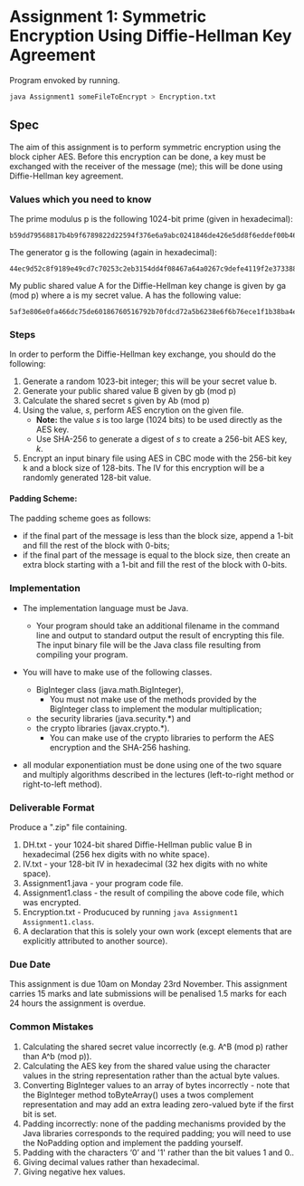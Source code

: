 # Assignment 1: Symmetric Encryption Using Diffie-Hellman Key Agreement


Program envoked by running.

 ```sh
java Assignment1 someFileToEncrypt > Encryption.txt
 ```


## Spec

The aim of this assignment is to perform symmetric encryption using the block cipher AES. Before this encryption can be done, a key must be exchanged with the receiver of the message (me); this will be done using Diffie-Hellman key agreement.

### Values which you need to know

The prime modulus p is the following 1024-bit prime (given in hexadecimal):

```
b59dd79568817b4b9f6789822d22594f376e6a9abc0241846de426e5dd8f6eddef00b465f38f509b2b18351064704fe75f012fa346c5e2c442d7c99eac79b2bc8a202c98327b96816cb8042698ed3734643c4c05164e739cb72fba24f6156b6f47a7300ef778c378ea301e1141a6b25d48f1924268c62ee8dd3134745cdf7323
```

The generator g is the following (again in hexadecimal):

```
44ec9d52c8f9189e49cd7c70253c2eb3154dd4f08467a64a0267c9defe4119f2e373388cfa350a4e66e432d638ccdc58eb703e31d4c84e50398f9f91677e88641a2d2f6157e2f4ec538088dcf5940b053c622e53bab0b4e84b1465f5738f549664bd7430961d3e5a2e7bceb62418db747386a58ff267a9939833beefb7a6fd68
```

My public shared value A for the Diffie-Hellman key change is given by ga (mod p) where a is my secret value. A has the following value:

```
5af3e806e0fa466dc75de60186760516792b70fdcd72a5b6238e6f6b76ece1f1b38ba4e210f61a2b84ef1b5dc4151e799485b2171fcf318f86d42616b8fd8111d59552e4b5f228ee838d535b4b987f1eaf3e5de3ea0c403a6c38002b49eade15171cb861b367732460e3a9842b532761c16218c4fea51be8ea0248385f6bac0d
```

### Steps

In order to perform the Diffie-Hellman key exchange, you should do the following:

1. Generate a random 1023-bit integer; this will be your secret value b.
2. Generate your public shared value B given by gb (mod p)
3. Calculate the shared secret s given by Ab (mod p)
4. Using the value, *s*, perform AES encrytion on the given file.
    * **Note:** the value *s* is too large (1024 bits) to be used directly as the AES key.
    * Use SHA-256 to generate a digest of *s* to create a 256-bit AES key, *k*.
5. Encrypt an input binary file using AES in CBC mode with the 256-bit key k and a block size of 128-bits. The IV for this encryption will be a randomly generated 128-bit value.

#### Padding Scheme:

The padding scheme goes as follows:

* if the final part of the message is less than the block size, append a 1-bit and fill the rest of the block with 0-bits;
* if the final part of the message is equal to the block size, then create an extra block starting with a 1-bit and fill the rest of the block with 0-bits.

### Implementation

* The implementation language must be Java.
    * Your program should take an additional filename in the command line and output to standard output the result of encrypting this file. The input binary file will be the Java class file resulting from compiling your program.

* You will have to make use of the following classes.
    * BigInteger class (java.math.BigInteger),
        * You must not make use of the methods provided by the BigInteger class to implement the modular multiplication;
    * the security libraries (java.security.*) and
    * the crypto libraries (javax.crypto.*).
        * You can make use of the crypto libraries to perform the AES encryption and the SHA-256 hashing.

* all modular exponentiation must be done using one of the two square and multiply algorithms described in the lectures (left-to-right method or right-to-left method).


### Deliverable Format

Produce a ".zip" file containing.

1. DH.txt - your 1024-bit shared Diffie-Hellman public value B in hexadecimal (256 hex digits with no white space).
2. IV.txt - your 128-bit IV in hexadecimal (32 hex digits with no white space).
3. Assignment1.java - your program code file.
4. Assignment1.class - the result of compiling the above code file, which was encrypted.
5. Encryption.txt - Producuced by running `java Assignment1 Assignment1.class`.
6. A declaration that this is solely your own work (except elements that are explicitly attributed to another source).


### Due Date

This assignment is due 10am on Monday 23rd November. This assignment carries 15 marks and late submissions will be penalised 1.5 marks for each 24 hours the assignment is overdue.

### Common Mistakes

1. Calculating the shared secret value incorrectly (e.g. A^B (mod p) rather than A^b (mod p)).
2. Calculating the AES key from the shared value using the character values in the string representation rather than the actual byte values.
3. Converting BigInteger values to an array of bytes incorrectly - note that the BigInteger method toByteArray() uses a twos complement representation and may add an extra leading zero-valued byte if the first bit is set.
4. Padding incorrectly: none of the padding mechanisms provided by the Java libraries corresponds to the required padding; you will need to use the NoPadding option and implement the padding yourself.
5. Padding with the characters ‘0’ and '1' rather than the bit values 1 and 0..
6. Giving decimal values rather than hexadecimal.
7. Giving negative hex values.
